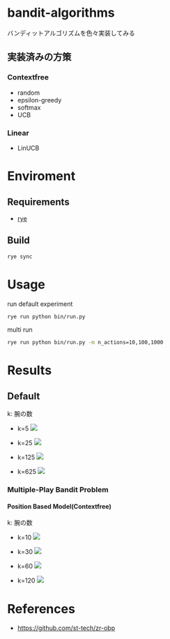 # bandit-algorithms
バンディットアルゴリズムを色々実装してみる

## 実装済みの方策
### Contextfree
- random
- epsilon-greedy
- softmax
- UCB
### Linear
- LinUCB

# Enviroment

## Requirements
- [rye](https://github.com/mitsuhiko/rye)

## Build
```bash
rye sync
```

# Usage
run default experiment
```bash
rye run python bin/run.py
```

multi run
```bash
rye run python bin/run.py -m n_actions=10,100,1000
```

# Results

## Default
k: 腕の数

- k=5
![](./resources/default/n_actions=5.png)

- k=25
![](./resources/default/n_actions=25.png)

- k=125
![](./resources/default/n_actions=125.png)

- k=625
![](resources/default/n_actions=625.png)

### Multiple-Play Bandit Problem

#### Position Based Model(Contextfree)
k: 腕の数

- k=10
![](./resources/pbm/n_actions=10.png)

- k=30
![](./resources/pbm/n_actions=30.png)

- k=60
![](./resources/pbm/n_actions=60.png)

- k=120
![](./resources/pbm/n_actions=120.png)


# References
- https://github.com/st-tech/zr-obp
